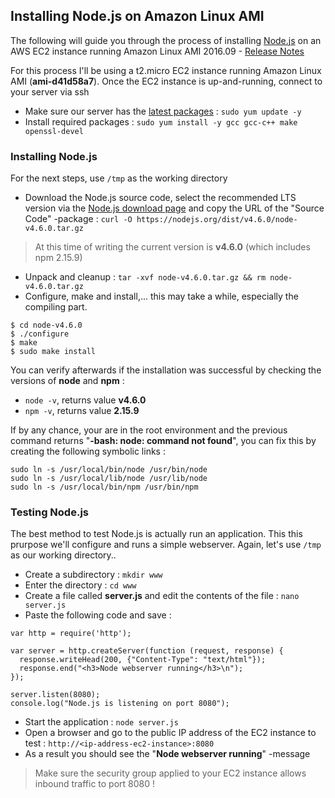 ## Installing Node.js on Amazon Linux AMI

The following will guide you through the process of installing [Node.js](https://nodejs.org/en/) on an AWS EC2 instance running Amazon Linux AMI 2016.09 - [Release Notes](https://aws.amazon.com/amazon-linux-ami/2016.09-release-notes/)

For this process I'll be using a t2.micro EC2 instance running 
Amazon Linux AMI (**ami-d41d58a7**).
Once the EC2 instance is up-and-running, connect to your server via ssh  

* Make sure our server has the [latest packages](https://aws.amazon.com/amazon-linux-ami/2016.09-packages/) : 
`sudo yum update -y`
* Install required packages : `sudo yum install -y gcc gcc-c++ make openssl-devel`  

### Installing Node.js
For the next steps, use `/tmp` as the working directory

* Download the Node.js source code, select the recommended LTS version via the [Node.js download page](https://nodejs.org/en/download/) and copy the URL of the "Source Code" -package : `curl -O https://nodejs.org/dist/v4.6.0/node-v4.6.0.tar.gz`

> At this time of writing the current 
version is  **v4.6.0** (which includes npm 2.15.9)  

* Unpack and cleanup : `tar -xvf node-v4.6.0.tar.gz && rm node-v4.6.0.tar.gz`
* Configure, make and install,... this may take a while, especially the compiling part.

```
$ cd node-v4.6.0
$ ./configure
$ make
$ sudo make install
```

You can verify afterwards if the installation was successful by checking the versions of **node** and **npm** :

* `node -v`, returns value **v4.6.0**
* `npm -v`, returns value **2.15.9**

If by any chance, your are in the root environment and the previous command returns "**-bash: node: command not found**", you can fix this by creating the following symbolic links :

```
sudo ln -s /usr/local/bin/node /usr/bin/node
sudo ln -s /usr/local/lib/node /usr/lib/node
sudo ln -s /usr/local/bin/npm /usr/bin/npm	
```


### Testing Node.js
The best method to test Node.js is actually run an application. This this prurpose we'll configure and runs a simple webserver. Again, let's use `/tmp` as our working directory..

* Create a subdirectory : `mkdir www`
* Enter the directory : `cd www`
* Create a file called **server.js** and edit the contents of the file : `nano server.js`
* Paste the following code and save : 

```
var http = require('http');

var server = http.createServer(function (request, response) {  
  response.writeHead(200, {"Content-Type": "text/html"});
  response.end("<h3>Node webserver running</h3>\n");
});

server.listen(8080);
console.log("Node.js is listening on port 8080");  
```

* Start the application : `node server.js`
* Open a browser and go to the public IP address of the EC2 instance to test : `http://<ip-address-ec2-instance>:8080`
* As a result you should see the "**Node webserver running**" -message

> Make sure the security group applied to your EC2 instance allows inbound traffic to port 8080 !

 
